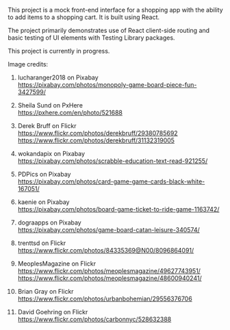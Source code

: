 This project is a mock front-end interface for a shopping app with the ability to add items to a shopping cart. It is built using React.

The project primarily demonstrates use of React client-side routing and basic testing of UI elements with Testing Library packages.

This project is currently in progress.

Image credits:
1) lucharanger2018 on Pixabay  
https://pixabay.com/photos/monopoly-game-board-piece-fun-3427599/

2) Sheila Sund on PxHere  
https://pxhere.com/en/photo/521688

3) Derek Bruff on Flickr  
https://www.flickr.com/photos/derekbruff/29380785692  
https://www.flickr.com/photos/derekbruff/31132319005

4) wokandapix on Pixabay  
https://pixabay.com/photos/scrabble-education-text-read-921255/

5) PDPics on Pixabay  
https://pixabay.com/photos/card-game-game-cards-black-white-167051/

6) kaenie on Pixabay  
https://pixabay.com/photos/board-game-ticket-to-ride-game-1163742/

7) dograapps on Pixabay  
https://pixabay.com/photos/game-board-catan-leisure-340574/

8) trenttsd on Flickr  
https://www.flickr.com/photos/84335369@N00/8096864091/

9) MeoplesMagazine on Flickr  
https://www.flickr.com/photos/meoplesmagazine/49627743951/  
https://www.flickr.com/photos/meoplesmagazine/48600940241/

10) Brian Gray on Flickr  
https://www.flickr.com/photos/urbanbohemian/29556376706

11) David Goehring on Flickr  
https://www.flickr.com/photos/carbonnyc/528632388
